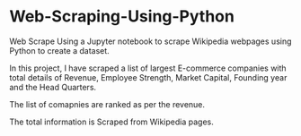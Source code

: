 # Web-Scraping-Using-Python

Web Scrape Using a Jupyter notebook to scrape Wikipedia webpages using Python to create a dataset.

In this project, I have scraped a list of largest E-commerce companies with total details of Revenue, Employee Strength, Market Capital, Founding year and the Head Quarters.

The list of comapnies are ranked as per the revenue.

The total information is Scraped from Wikipedia pages. 

